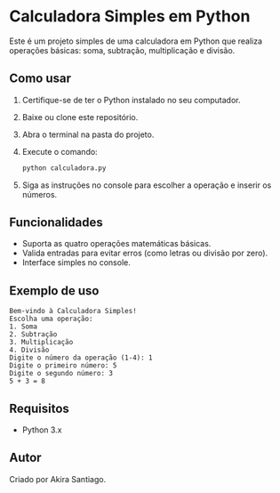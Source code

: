 # Calculadora Simples em Python

Este é um projeto simples de uma calculadora em Python que realiza operações básicas: soma, subtração, multiplicação e divisão.

## Como usar

1. Certifique-se de ter o Python instalado no seu computador.

2. Baixe ou clone este repositório.

3. Abra o terminal na pasta do projeto.

4. Execute o comando:

   ```bash
   python calculadora.py
   ```

5. Siga as instruções no console para escolher a operação e inserir os números.

## Funcionalidades

- Suporta as quatro operações matemáticas básicas.
- Valida entradas para evitar erros (como letras ou divisão por zero).
- Interface simples no console.

## Exemplo de uso

```
Bem-vindo à Calculadora Simples!
Escolha uma operação:
1. Soma
2. Subtração
3. Multiplicação
4. Divisão
Digite o número da operação (1-4): 1
Digite o primeiro número: 5
Digite o segundo número: 3
5 + 3 = 8
```

## Requisitos

- Python 3.x

## Autor

Criado por Akira Santiago.
